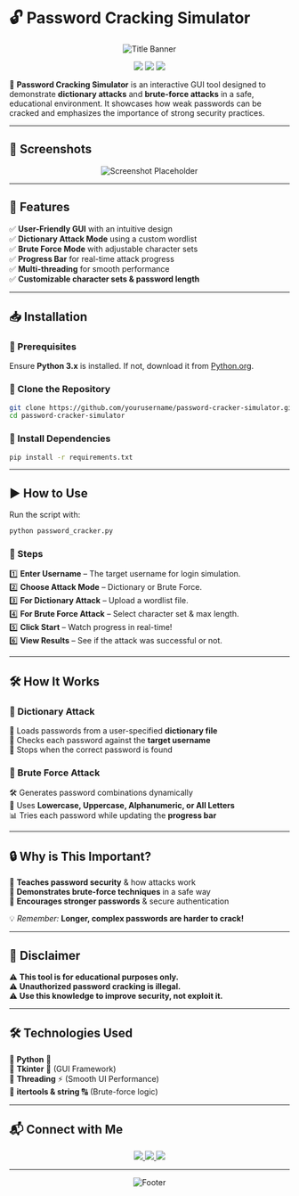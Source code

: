 # 🔓 Password Cracking Simulator  

<p align="center">
    <img src="https://capsule-render.vercel.app/api?type=waving&height=200&color=gradient&text=Password%20Cracking%20Simulator&fontAlignY=40&fontSize=40&fontColor=ffffff" alt="Title Banner"/>
</p>  

<p align="center">
    <img src="https://img.shields.io/badge/Made%20With-Python-blue?style=for-the-badge&logo=python&logoColor=white"/>
    <img src="https://img.shields.io/badge/Tkinter-GUI%20Framework-orange?style=for-the-badge"/>
    <img src="https://img.shields.io/badge/Multi--Threading-Supported-green?style=for-the-badge"/>
</p>

🚀 **Password Cracking Simulator** is an interactive GUI tool designed to demonstrate **dictionary attacks** and **brute-force attacks** in a safe, educational environment. It showcases how weak passwords can be cracked and emphasizes the importance of strong security practices.  

---

## 📸 Screenshots  
<p align="center">
    <p align="center"> <img src="https://github.com/user-attachments/assets/310e551c-f1af-4a02-a339-1a05466384a3" alt="Screenshot Placeholder"> </p>

</p>  

---

## 🎯 Features  

✅ **User-Friendly GUI** with an intuitive design  
✅ **Dictionary Attack Mode** using a custom wordlist  
✅ **Brute Force Mode** with adjustable character sets  
✅ **Progress Bar** for real-time attack progress  
✅ **Multi-threading** for smooth performance  
✅ **Customizable character sets & password length**  

---

## 📥 Installation  

### 🔹 Prerequisites  
Ensure **Python 3.x** is installed. If not, download it from [Python.org](https://www.python.org/downloads/).  

### 🔹 Clone the Repository  
```bash
git clone https://github.com/yourusername/password-cracker-simulator.git
cd password-cracker-simulator
```

### 🔹 Install Dependencies  
```bash
pip install -r requirements.txt
```

---

## ▶️ How to Use  

Run the script with:  
```bash
python password_cracker.py
```

### 🔹 Steps  
1️⃣ **Enter Username** – The target username for login simulation.  
2️⃣ **Choose Attack Mode** – Dictionary or Brute Force.  
3️⃣ **For Dictionary Attack** – Upload a wordlist file.  
4️⃣ **For Brute Force Attack** – Select character set & max length.  
5️⃣ **Click Start** – Watch progress in real-time!  
6️⃣ **View Results** – See if the attack was successful or not.  

---

## 🛠️ How It Works  

### 🔹 Dictionary Attack  
📖 Loads passwords from a user-specified **dictionary file**  
🔎 Checks each password against the **target username**  
🎯 Stops when the correct password is found  

### 🔹 Brute Force Attack  
🛠️ Generates password combinations dynamically  
🔢 Uses **Lowercase, Uppercase, Alphanumeric, or All Letters**  
📊 Tries each password while updating the **progress bar**  

---

## 🔒 Why is This Important?  

🔹 **Teaches password security** & how attacks work  
🔹 **Demonstrates brute-force techniques** in a safe way  
🔹 **Encourages stronger passwords** & secure authentication  

💡 *Remember:* **Longer, complex passwords are harder to crack!**  

---

## 🚨 Disclaimer  

⚠️ **This tool is for educational purposes only.**  
⚠️ **Unauthorized password cracking is illegal.**  
⚠️ **Use this knowledge to improve security, not exploit it.**  

---

## 🛠️ Technologies Used  

🔹 **Python** 🐍  
🔹 **Tkinter** 🎨 (GUI Framework)  
🔹 **Threading** ⚡ (Smooth UI Performance)  
🔹 **itertools & string** 🔠 (Brute-force logic)  

---

## 📬 Connect with Me  

<p align="center">
    <a href="mailto:ahmedxghazal@gmail.com">
        <img src="https://img.shields.io/badge/Email-Contact%20Me-red?style=for-the-badge&logo=gmail&logoColor=white"/>
    </a>
    <a href="https://www.linkedin.com/in/ahmedghaza1" target="_blank">
        <img src="https://img.shields.io/badge/LinkedIn-Connect-blue?style=for-the-badge&logo=linkedin&logoColor=white"/>
    </a>
    <a href="https://tryhackme.com/p/ghaza1" target="_blank">
        <img src="https://img.shields.io/badge/TryHackMe-Profile-green?style=for-the-badge&logo=tryhackme&logoColor=white"/>
    </a>
</p>  

---

<p align="center">
    <img src="https://capsule-render.vercel.app/api?type=waving&height=150&color=gradient&section=footer" alt="Footer">
</p>  

